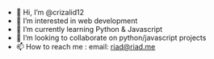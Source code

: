 - 👋 Hi, I’m @crizalid12
- 👀 I’m interested in web development
- 🌱 I’m currently learning Python & Javascript
- 💞️ I’m looking to collaborate on python/javascript projects
- 📫 How to reach me :
  email: riad@riad.me

<!---
crizalid12/crizalid12 is a ✨ special ✨ repository because its `README.md` (this file) appears on your GitHub profile.
You can click the Preview link to take a look at your changes.
--->
